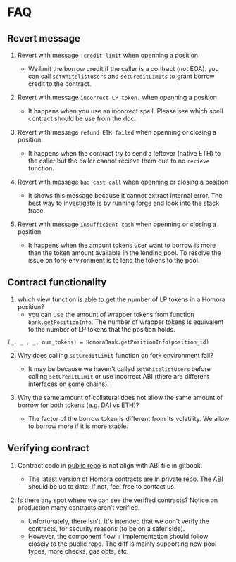 # FAQ

## Revert message

1. Revert with message `!credit limit` when openning a position

   - We limit the borrow credit if the caller is a contract (not EOA). you can call `setWhitelistUsers` and `setCreditLimits` to grant borrow credit to the contract.

2. Revert with message `incorrect LP token.` when openning a position

   - It happens when you use an incorrect spell. Please see which spell contract should be use from the doc.

3. Revert with message `refund ETH failed` when openning or closing a position

   - It happens when the contract try to send a leftover (native ETH) to the caller but the caller cannot recieve them due to no `recieve` function.

4. Revert with message `bad cast call` when openning or closing a position

   - It shows this message because it cannot extract internal error. The best way to investigate is by running forge and look into the stack trace.

5. Revert with message `insufficient cash` when openning or closing a position

   - It happens when the amount tokens user want to borrow is more than the token amount available in the lending pool. To resolve the issue on fork-environment is to lend the tokens to the pool.

## Contract functionality

1. which view function is able to get the number of LP tokens in a Homora position?
   - you can use the amount of wrapper tokens from function `bank.getPositionInfo`. The number of wrapper tokens is equivalent to the number of LP tokens that the position holds.

```
(_, _ , _, num_tokens) = HomoraBank.getPositionInfo(position_id)
```

2. Why does calling `setCreditLimit` function on fork environment fail?

   - It may be because we haven't called `setWhitelistUsers` before calling `setCreditLimit` or use incorrect ABI (there are different interfaces on some chains).

3. Why the same amount of collateral does not allow the same amount of borrow for both tokens (e.g. DAI vs ETH)?

   - The factor of the borrow token is different from its volatility. We allow to borrow more if it is more stable.

## Verifying contract

1. Contract code in [public repo](https://github.com/AlphaFinanceLab/alpha-homora-v2-contract) is not align with ABI file in gitbook.

   - The latest version of Homora contracts are in private repo. The ABI should be up to date. If not, feel free to contact us.

2. Is there any spot where we can see the verified contracts? Notice on production many contracts aren’t verified.
   - Unfortunately, there isn't. It's intended that we don't verify the contracts, for security reasons (to be on a safer side).
   - However, the component flow + implementation should follow closely to the public repo. The diff is mainly supporting new pool types, more checks, gas opts, etc.

